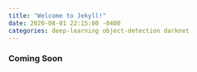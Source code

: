 ```yaml
---
title: "Welcome to Jekyll!"
date: 2020-08-01 22:15:00 -0400
categories: deep-learning object-detection darknet
---
```


### Coming Soon
